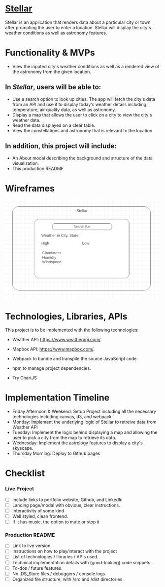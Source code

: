 # [Stellar](https://jq-pan.github.io/Stellar/)

Stellar is an application that renders data about a particular city or town after prompting the user to enter a location. Stellar will display the city's weather conditions as well as astronomy features.

# Functionality & MVPs

- View the inputed city's weather conditions as well as a rendered view of the astronomy from the given location.

## In *Stellar*, users will be able to:

- Use a search option to look up cities. The app will fetch the city's data from an API and use it to display today's weather details including temperature, air quality data, as well as astronomy.
- Display a map that allows the user to click on a city to view the city's weather data.
- Read the data displayed on a clear table.
- View the constellations and astronomy that is relevant to the location 

## In addition, this project will include:

- An About modal describing the background and structure of the data visualization.
- This production README

# Wireframes

![Stellar Wireframe](./assets/wireframe/initial_wireframe.png)

# Technologies, Libraries, APIs

This project is to be implemented with the following technologies:
- Weather API: https://www.weatherapi.com/.
- Mapbox API: https://www.mapbox.com/.
- Webpack to bundle and transpile the source JavaScript code.
- npm to manage project dependencies.


- Try ChartJS 
# Implementation Timeline

- Friday Afternoon & Weekend: Setup Project including all the necessary technologies including canvas, d3, and webpack
- Monday: Implement the underlying logic of Stellar to retreive data from Weather API
- Tuesday: Implement the logic behind displaying a map and allowing the user to pick a city from the map to retrieve its data.
- Wednesday: Implement the astrology features to display a city's skyscape.
- Thursday Morning: Deploy to Github pages

# Checklist

### Live Project
- [ ] Include links to portfolio website, Github, and LinkedIn
- [ ] Landing page/modal with obvious, clear instructions.
- [ ] Interactivity of some kind
- [ ] Well styled, clean frontend.
- [ ] If it has music, the option to mute or stop it
### Production README
- [ ] Link to live version
- [ ] Instructions on how to play/interact with the project
- [ ] List of technologies / libraries / APIs used.
- [ ] Technical implementation details with (good-looking) code snippets.
- [ ] To-dos / future features.
- [ ] No .DS_Store files / debuggers / console.logs.
- [ ] Organized file structure, with /src and /dist directories.